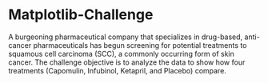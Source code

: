 # Matplotlib-Challenge
A burgeoning pharmaceutical company that specializes in drug-based, anti-cancer pharmaceuticals has begun screening for potential treatments to squamous cell carcinoma (SCC), a commonly occurring form of skin cancer. The challenge objective is to analyze the data to show how four treatments (Capomulin, Infubinol, Ketapril, and Placebo) compare.
